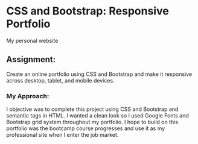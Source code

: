 # CSS and Bootstrap: Responsive Portfolio

My personal website

## Assignment:

Create an online portfolio using CSS and Bootstrap and make it responsive across desktop, tablet, and mobile devices. 

### My Approach:

I objective was to complete this project using CSS and Bootstrap and semantic tags in HTML. I wanted a clean look so I used Google Fonts and Bootstrap grid system throughout my portfolio. I hope to build on this portfolio was the bootcamp course progresses and use it as my professional site when I enter the job market. 

